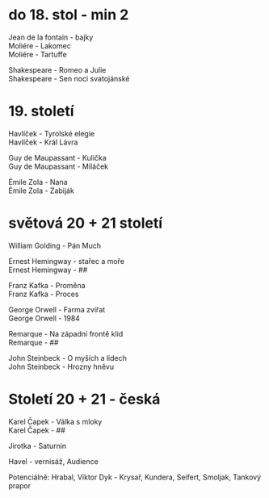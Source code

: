 # do 18. stol - min 2
Jean de la fontain - bajky  
Moliére - Lakomec  
Moliére - Tartuffe

Shakespeare - Romeo a Julie  
Shakespeare - Sen noci svatojánské  


# 19. století
Havlíček - Tyrolské elegie  
Havlíček - Král Lávra

Guy de Maupassant - Kulička  
Guy de Maupassant - Miláček

Émile Zola - Nana  
Émile Zola - Zabiják


# světová 20 + 21 století

William Golding - Pán Much

Ernest Hemingway - stařec a moře  
Ernest Hemingway - ##

Franz Kafka - Proměna  
Franz Kafka - Proces

George Orwell - Farma zvířat  
George Orwell - 1984

Remarque - Na západní frontě klid  
Remarque - ##

John Steinbeck - O myších a lidech  
John Steinbeck - Hrozny hněvu

# Století 20 + 21 - česká
Karel Čapek - Válka s mloky  
Karel Čapek - ##

Jirotka - Saturnin

Havel - vernisáž, Audience

Potenciálně: Hrabal, Viktor Dyk - Krysař, Kundera, Seifert, Smoljak, Tankový prapor
